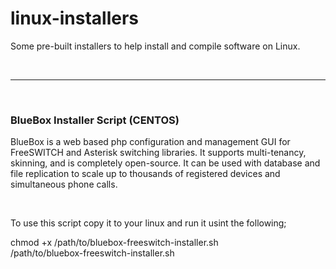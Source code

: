 # linux-installers
Some pre-built installers to help install and compile software on Linux.

<br>
<hr>
<br>

<h3>BlueBox Installer Script (CENTOS)</h3>
<p>BlueBox is a web based php configuration and management GUI for FreeSWITCH and Asterisk switching libraries. It supports multi-tenancy, skinning, and is completely open-source. It can be used with database and file replication to scale up to thousands of registered devices and simultaneous phone calls.</p>
<br>
<p>To use this script copy it to your linux and run it usint the following;</p>
<p>chmod +x /path/to/bluebox-freeswitch-installer.sh<br>/path/to/bluebox-freeswitch-installer.sh</p>
